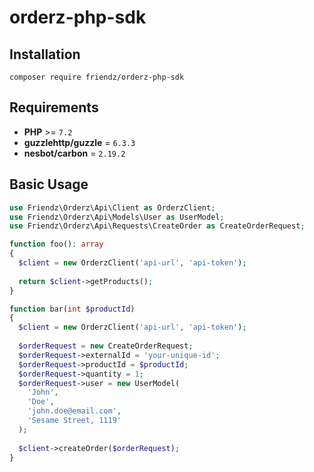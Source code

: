 # orderz-php-sdk

## Installation
`
  composer require friendz/orderz-php-sdk
`

## Requirements

- **PHP** >= `7.2`
- **guzzlehttp/guzzle** = `6.3.3`
- **nesbot/carbon** = `2.19.2`

## Basic Usage

```php
use Friendz\Orderz\Api\Client as OrderzClient;
use Friendz\Orderz\Api\Models\User as UserModel;
use Friendz\Orderz\Api\Requests\CreateOrder as CreateOrderRequest;

function foo(): array
{
  $client = new OrderzClient('api-url', 'api-token');
  
  return $client->getProducts();
}

function bar(int $productId)
{
  $client = new OrderzClient('api-url', 'api-token');
  
  $orderRequest = new CreateOrderRequest;
  $orderRequest->externalId = 'your-unique-id';
  $orderRequest->productId = $productId;
  $orderRequest->quantity = 1;
  $orderRequest->user = new UserModel(
    'John',
    'Doe',
    'john.doe@email.com',
    'Sesame Street, 1119'
  );
  
  $client->createOrder($orderRequest);
}
```
